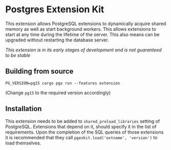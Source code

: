 # Postgres Extension Kit

This extension allows PostgreSQL extensions to dynamically acquire shared memory as well as start background workers.
This allows extensions to start at any time during  the lifetime of the server.
This also means can be upgraded without restarting the database server.

*This extension is in its early stages of development and is not guaranteed to be stable*

## Building from source

```shell
PG_VERSION=pg15 cargo pgx run --features extension
```

(Change `pg15` to the required version accordingly)

## Installation

This extension needs to be added to `shared_preload_libraries` setting of PostgreSQL. Extensions that depend on it,
should specify it in the list of requirements. Upon the completion of the SQL queries of those extensions it is recommended
that they call `pgexkit.load('extname', 'version')` to load themselves.